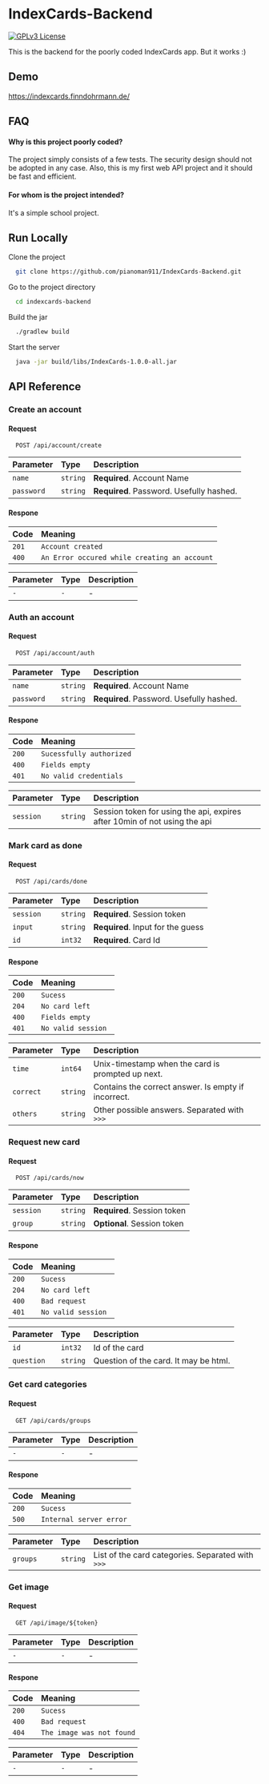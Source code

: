 # IndexCards-Backend
[![GPLv3 License](https://img.shields.io/badge/License-GPL%20v3-yellow.svg)](https://opensource.org/licenses/)

This is the backend for the poorly coded IndexCards app. But it works :)



## Demo

https://indexcards.finndohrmann.de/


## FAQ

#### Why is this project poorly coded?

The project simply consists of a few tests. The security design should not be adopted in any case. Also, this is my first web API project and it should be fast and efficient.

#### For whom is the project intended?

It's a simple school project.


## Run Locally

Clone the project

```bash
  git clone https://github.com/pianoman911/IndexCards-Backend.git
```

Go to the project directory

```bash
  cd indexcards-backend
```

Build the jar

```bash
  ./gradlew build
```

Start the server

```bash
  java -jar build/libs/IndexCards-1.0.0-all.jar
```


## API Reference

### Create an account
#### Request

```http
  POST /api/account/create
```

| Parameter | Type     | Description                |
| :-------- | :------- | :------------------------- |
| `name` | `string` | **Required**. Account Name |
| `password` | `string` | **Required**. Password. Usefully hashed. |

#### Respone
| Code  | Meaning                                      |
|:------|:---------------------------------------------| 
| `201` | `Account created`                            |
| `400` | `An Error occured while creating an account` |

| Parameter | Type | Description |
|:----------|:-----|:------------|
| `-`       | `-`  | -           |

### Auth an account
#### Request

```http
  POST /api/account/auth
```

| Parameter | Type     | Description                |
| :-------- | :------- | :------------------------- |
| `name` | `string` | **Required**. Account Name |
| `password` | `string` | **Required**. Password. Usefully hashed. |

#### Respone
| Code  | Meaning                  |
|:------|:-------------------------| 
| `200` | `Sucessfully authorized` |
| `400` | `Fields empty`           |
| `401` | `No valid credentials`   |

| Parameter | Type     | Description                                                               |
|:----------|:---------|:--------------------------------------------------------------------------|
| `session` | `string` | Session token for using the api, expires after 10min of not using the api |

### Mark card as done
#### Request

```http
  POST /api/cards/done
```

| Parameter | Type     | Description                       |
| :-------- | :------- | :-------------------------------- |
| `session`      | `string` | **Required**. Session token |
| `input`      | `string` | **Required**. Input for the guess |
| `id`      | `int32` | **Required**. Card Id |

#### Respone
| Code  | Meaning             |
|:------|:--------------------| 
| `200` | `Sucess`            |
| `204` | `No card left`      |
| `400` | `Fields empty`      |
| `401` | `No valid session ` |

| Parameter | Type     | Description                                         |
|:----------|:---------|:----------------------------------------------------|
| `time`    | `int64`  | Unix-timestamp when the card is prompted up  next.  |
| `correct` | `string` | Contains the correct answer. Is empty if incorrect. |
| `others`  | `string` | Other possible answers. Separated with `>>>`        |

### Request new card
#### Request

```http
  POST /api/cards/now
```

| Parameter | Type     | Description                       |
| :-------- | :------- | :-------------------------------- |
| `session`      | `string` | **Required**. Session token |
| `group`      | `string` | **Optional**. Session token |

#### Respone
| Code  | Meaning             |
|:------|:--------------------| 
| `200` | `Sucess`            |
| `204` | `No card left`      |
| `400` | `Bad request`       |
| `401` | `No valid session ` |

| Parameter  | Type     | Description                           |
|:-----------|:---------|:--------------------------------------|
| `id`       | `int32`  | Id of the card                        |
| `question` | `string` | Question of the card. It may be html. |

### Get card categories
#### Request

```http
  GET /api/cards/groups
```

| Parameter | Type | Description |
|:----------|:-----|:------------|
| `-`       | `-`  | -           |

#### Respone
| Code  | Meaning                 |
|:------|:------------------------| 
| `200` | `Sucess`                |
| `500` | `Internal server error` |

| Parameter | Type     | Description                                       |
|:----------|:---------|:--------------------------------------------------|
| `groups`  | `string` | List of the card categories. Separated with `>>>` |

### Get image
#### Request

```http
  GET /api/image/${token}
```

| Parameter | Type | Description |
|:----------|:-----|:------------|
| `-`       | `-`  | -           |

#### Respone
| Code  | Meaning                   |
|:------|:--------------------------| 
| `200` | `Sucess`                  |
| `400` | `Bad request`             |
| `404` | `The image was not found` |

| Parameter | Type | Description |
|:----------|:-----|:------------|
| `-`       | `-`  | -           |
